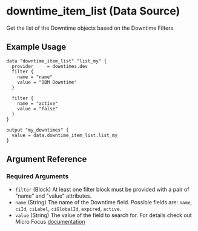 # downtime_item_list (Data Source)

Get the list of the Downtime objects based on the Downtime Filters.

## Example Usage

```terrform
data "downtime_item_list" "list_my" {
  provider     = downtimes.dev
  filter {
    name = "name"
    value = "OBM Downtime"
  }

  filter {
    name = "active"
    value = "false"
  }
}

output "my_downtimes" {
  value = data.downtime_item_list.list_my
}
```


## Argument Reference

### Required Arguments

- `filter` (Block) At least one filter block must be provided with a pair of "name" and "value" attributes.
- `name` (String) The name of the Downtime field. Possible fields are: `name`, `ciId`, `ciLabel`, `ciGlobalId`, `expired`, `active`.
- `value` (String) The value of the field to search for. For details check out Micro Focus [documentation](https://docs.microfocus.com/doc/Operations_Bridge_Manager/2020.10/DowntimeFilters) 






